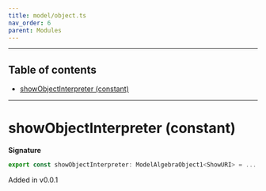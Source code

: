 ```yaml
---
title: model/object.ts
nav_order: 6
parent: Modules
---
```


---

<h2 class="text-delta">Table of contents</h2>

- [showObjectInterpreter (constant)](#showobjectinterpreter-constant)

---

# showObjectInterpreter (constant)

**Signature**

```ts
export const showObjectInterpreter: ModelAlgebraObject1<ShowURI> = ...
```

Added in v0.0.1
